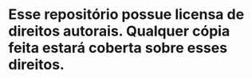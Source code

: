 # Esse repositório possue licensa de direitos autorais. Qualquer cópia feita estará coberta sobre esses direitos.
